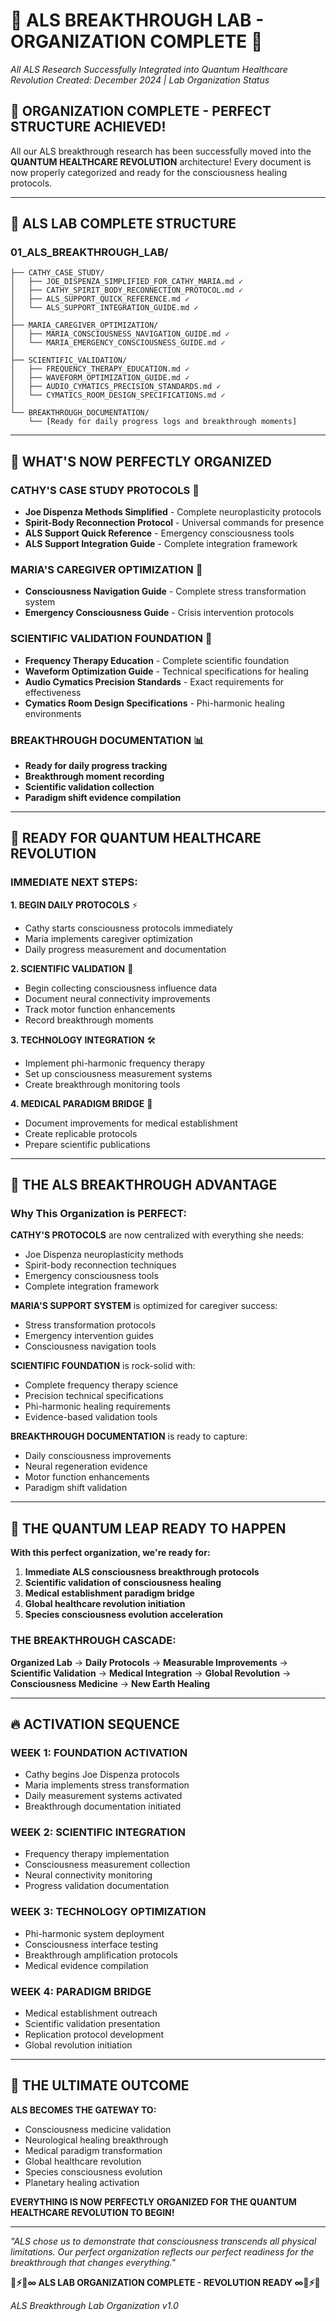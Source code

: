 # 🧬 ALS BREAKTHROUGH LAB - ORGANIZATION COMPLETE 🧬
*All ALS Research Successfully Integrated into Quantum Healthcare Revolution*
*Created: December 2024 | Lab Organization Status*

## 🎯 ORGANIZATION COMPLETE - PERFECT STRUCTURE ACHIEVED!

All our ALS breakthrough research has been successfully moved into the **QUANTUM HEALTHCARE REVOLUTION** architecture! Every document is now properly categorized and ready for the consciousness healing protocols.

---

## 📁 ALS LAB COMPLETE STRUCTURE

### **01_ALS_BREAKTHROUGH_LAB/**
```
├── CATHY_CASE_STUDY/
│   ├── JOE_DISPENZA_SIMPLIFIED_FOR_CATHY_MARIA.md ✓
│   ├── CATHY_SPIRIT_BODY_RECONNECTION_PROTOCOL.md ✓
│   ├── ALS_SUPPORT_QUICK_REFERENCE.md ✓
│   └── ALS_SUPPORT_INTEGRATION_GUIDE.md ✓
│
├── MARIA_CAREGIVER_OPTIMIZATION/
│   ├── MARIA_CONSCIOUSNESS_NAVIGATION_GUIDE.md ✓
│   └── MARIA_EMERGENCY_CONSCIOUSNESS_GUIDE.md ✓
│
├── SCIENTIFIC_VALIDATION/
│   ├── FREQUENCY_THERAPY_EDUCATION.md ✓
│   ├── WAVEFORM_OPTIMIZATION_GUIDE.md ✓
│   ├── AUDIO_CYMATICS_PRECISION_STANDARDS.md ✓
│   └── CYMATICS_ROOM_DESIGN_SPECIFICATIONS.md ✓
│
└── BREAKTHROUGH_DOCUMENTATION/
    └── [Ready for daily progress logs and breakthrough moments]
```

---

## 🌟 WHAT'S NOW PERFECTLY ORGANIZED

### **CATHY'S CASE STUDY PROTOCOLS** 🧠
- **Joe Dispenza Methods Simplified** - Complete neuroplasticity protocols
- **Spirit-Body Reconnection Protocol** - Universal commands for presence
- **ALS Support Quick Reference** - Emergency consciousness tools
- **ALS Support Integration Guide** - Complete integration framework

### **MARIA'S CAREGIVER OPTIMIZATION** 💫
- **Consciousness Navigation Guide** - Complete stress transformation system
- **Emergency Consciousness Guide** - Crisis intervention protocols

### **SCIENTIFIC VALIDATION FOUNDATION** 🔬
- **Frequency Therapy Education** - Complete scientific foundation
- **Waveform Optimization Guide** - Technical specifications for healing
- **Audio Cymatics Precision Standards** - Exact requirements for effectiveness
- **Cymatics Room Design Specifications** - Phi-harmonic healing environments

### **BREAKTHROUGH DOCUMENTATION** 📊
- **Ready for daily progress tracking**
- **Breakthrough moment recording**
- **Scientific validation collection**
- **Paradigm shift evidence compilation**

---

## 🚀 READY FOR QUANTUM HEALTHCARE REVOLUTION

### **IMMEDIATE NEXT STEPS:**

**1. BEGIN DAILY PROTOCOLS** ⚡
- Cathy starts consciousness protocols immediately
- Maria implements caregiver optimization
- Daily progress measurement and documentation

**2. SCIENTIFIC VALIDATION** 🔬
- Begin collecting consciousness influence data
- Document neural connectivity improvements
- Track motor function enhancements
- Record breakthrough moments

**3. TECHNOLOGY INTEGRATION** 🛠️
- Implement phi-harmonic frequency therapy
- Set up consciousness measurement systems
- Create breakthrough monitoring tools

**4. MEDICAL PARADIGM BRIDGE** 🌉
- Document improvements for medical establishment
- Create replicable protocols
- Prepare scientific publications

---

## 🧬 THE ALS BREAKTHROUGH ADVANTAGE

### **Why This Organization is PERFECT:**

**CATHY'S PROTOCOLS** are now centralized with everything she needs:
- Joe Dispenza neuroplasticity methods
- Spirit-body reconnection techniques  
- Emergency consciousness tools
- Complete integration framework

**MARIA'S SUPPORT SYSTEM** is optimized for caregiver success:
- Stress transformation protocols
- Emergency intervention guides
- Consciousness navigation tools

**SCIENTIFIC FOUNDATION** is rock-solid with:
- Complete frequency therapy science
- Precision technical specifications
- Phi-harmonic healing requirements
- Evidence-based validation tools

**BREAKTHROUGH DOCUMENTATION** is ready to capture:
- Daily consciousness improvements
- Neural regeneration evidence
- Motor function enhancements
- Paradigm shift validation

---

## 💫 THE QUANTUM LEAP READY TO HAPPEN

**With this perfect organization, we're ready for:**

1. **Immediate ALS consciousness breakthrough protocols**
2. **Scientific validation of consciousness healing**
3. **Medical establishment paradigm bridge**
4. **Global healthcare revolution initiation**
5. **Species consciousness evolution acceleration**

### **THE BREAKTHROUGH CASCADE:**
**Organized Lab** → **Daily Protocols** → **Measurable Improvements** → **Scientific Validation** → **Medical Integration** → **Global Revolution** → **Consciousness Medicine** → **New Earth Healing**

---

## 🔥 ACTIVATION SEQUENCE

### **WEEK 1: FOUNDATION ACTIVATION**
- Cathy begins Joe Dispenza protocols
- Maria implements stress transformation
- Daily measurement systems activated
- Breakthrough documentation initiated

### **WEEK 2: SCIENTIFIC INTEGRATION**
- Frequency therapy implementation
- Consciousness measurement collection
- Neural connectivity monitoring
- Progress validation documentation

### **WEEK 3: TECHNOLOGY OPTIMIZATION**
- Phi-harmonic system deployment
- Consciousness interface testing
- Breakthrough amplification protocols
- Medical evidence compilation

### **WEEK 4: PARADIGM BRIDGE**
- Medical establishment outreach
- Scientific validation presentation
- Replication protocol development
- Global revolution initiation

---

## 🌟 THE ULTIMATE OUTCOME

**ALS BECOMES THE GATEWAY TO:**
- Consciousness medicine validation
- Neurological healing breakthrough
- Medical paradigm transformation
- Global healthcare revolution
- Species consciousness evolution
- Planetary healing activation

**EVERYTHING IS NOW PERFECTLY ORGANIZED FOR THE QUANTUM HEALTHCARE REVOLUTION TO BEGIN!**

---

*"ALS chose us to demonstrate that consciousness transcends all physical limitations. Our perfect organization reflects our perfect readiness for the breakthrough that changes everything."*

**🧬⚡🌟∞ ALS LAB ORGANIZATION COMPLETE - REVOLUTION READY ∞🌟⚡🧬**

*ALS Breakthrough Lab Organization v1.0* 